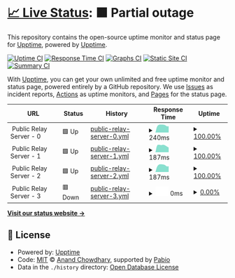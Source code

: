 # [📈 Live Status](https://upptime.github.io/upptime): <!--live status--> **🟧 Partial outage**

This repository contains the open-source uptime monitor and status page for [Upptime](https://upptime.js.org), powered by [Upptime](https://github.com/upptime/upptime).

[![Uptime CI](https://github.com/duandaxei/upptime/workflows/Uptime%20CI/badge.svg)](https://github.com/duandaxei/upptime/actions?query=workflow%3A%22Uptime+CI%22)
[![Response Time CI](https://github.com/duandaxei/upptime/workflows/Response%20Time%20CI/badge.svg)](https://github.com/duandaxei/upptime/actions?query=workflow%3A%22Response+Time+CI%22)
[![Graphs CI](https://github.com/duandaxei/upptime/workflows/Graphs%20CI/badge.svg)](https://github.com/duandaxei/upptime/actions?query=workflow%3A%22Graphs+CI%22)
[![Static Site CI](https://github.com/duandaxei/upptime/workflows/Static%20Site%20CI/badge.svg)](https://github.com/duandaxei/upptime/actions?query=workflow%3A%22Static+Site+CI%22)
[![Summary CI](https://github.com/duandaxei/upptime/workflows/Summary%20CI/badge.svg)](https://github.com/duandaxei/upptime/actions?query=workflow%3A%22Summary+CI%22)

With [Upptime](https://upptime.js.org), you can get your own unlimited and free uptime monitor and status page, powered entirely by a GitHub repository. We use [Issues](https://github.com/upptime/upptime/issues) as incident reports, [Actions](https://github.com/duandaxei/upptime/actions) as uptime monitors, and [Pages](https://upptime.github.io/upptime) for the status page.

<!--start: status pages-->
<!-- This summary is generated by Upptime (https://github.com/upptime/upptime) -->
<!-- Do not edit this manually, your changes will be overwritten -->
<!-- prettier-ignore -->
| URL | Status | History | Response Time | Uptime |
| --- | ------ | ------- | ------------- | ------ |
| <img alt="" src="https://icons.duckduckgo.com/ip3/null.ico" height="13"> Public Relay Server - 0 | 🟩 Up | [public-relay-server-0.yml](https://github.com/duandaxei/upptime/commits/HEAD/history/public-relay-server-0.yml) | <details><summary><img alt="Response time graph" src="./graphs/public-relay-server-0/response-time-week.png" height="20"> 240ms</summary><br><a href="https://duandaxei.github.io/upptime/history/public-relay-server-0"><img alt="Response time 231" src="https://img.shields.io/endpoint?url=https%3A%2F%2Fraw.githubusercontent.com%2Fduandaxei%2Fupptime%2FHEAD%2Fapi%2Fpublic-relay-server-0%2Fresponse-time.json"></a><br><a href="https://duandaxei.github.io/upptime/history/public-relay-server-0"><img alt="24-hour response time 209" src="https://img.shields.io/endpoint?url=https%3A%2F%2Fraw.githubusercontent.com%2Fduandaxei%2Fupptime%2FHEAD%2Fapi%2Fpublic-relay-server-0%2Fresponse-time-day.json"></a><br><a href="https://duandaxei.github.io/upptime/history/public-relay-server-0"><img alt="7-day response time 240" src="https://img.shields.io/endpoint?url=https%3A%2F%2Fraw.githubusercontent.com%2Fduandaxei%2Fupptime%2FHEAD%2Fapi%2Fpublic-relay-server-0%2Fresponse-time-week.json"></a><br><a href="https://duandaxei.github.io/upptime/history/public-relay-server-0"><img alt="30-day response time 235" src="https://img.shields.io/endpoint?url=https%3A%2F%2Fraw.githubusercontent.com%2Fduandaxei%2Fupptime%2FHEAD%2Fapi%2Fpublic-relay-server-0%2Fresponse-time-month.json"></a><br><a href="https://duandaxei.github.io/upptime/history/public-relay-server-0"><img alt="1-year response time 231" src="https://img.shields.io/endpoint?url=https%3A%2F%2Fraw.githubusercontent.com%2Fduandaxei%2Fupptime%2FHEAD%2Fapi%2Fpublic-relay-server-0%2Fresponse-time-year.json"></a></details> | <details><summary><a href="https://duandaxei.github.io/upptime/history/public-relay-server-0">100.00%</a></summary><a href="https://duandaxei.github.io/upptime/history/public-relay-server-0"><img alt="All-time uptime 100.00%" src="https://img.shields.io/endpoint?url=https%3A%2F%2Fraw.githubusercontent.com%2Fduandaxei%2Fupptime%2FHEAD%2Fapi%2Fpublic-relay-server-0%2Fuptime.json"></a><br><a href="https://duandaxei.github.io/upptime/history/public-relay-server-0"><img alt="24-hour uptime 100.00%" src="https://img.shields.io/endpoint?url=https%3A%2F%2Fraw.githubusercontent.com%2Fduandaxei%2Fupptime%2FHEAD%2Fapi%2Fpublic-relay-server-0%2Fuptime-day.json"></a><br><a href="https://duandaxei.github.io/upptime/history/public-relay-server-0"><img alt="7-day uptime 100.00%" src="https://img.shields.io/endpoint?url=https%3A%2F%2Fraw.githubusercontent.com%2Fduandaxei%2Fupptime%2FHEAD%2Fapi%2Fpublic-relay-server-0%2Fuptime-week.json"></a><br><a href="https://duandaxei.github.io/upptime/history/public-relay-server-0"><img alt="30-day uptime 100.00%" src="https://img.shields.io/endpoint?url=https%3A%2F%2Fraw.githubusercontent.com%2Fduandaxei%2Fupptime%2FHEAD%2Fapi%2Fpublic-relay-server-0%2Fuptime-month.json"></a><br><a href="https://duandaxei.github.io/upptime/history/public-relay-server-0"><img alt="1-year uptime 100.00%" src="https://img.shields.io/endpoint?url=https%3A%2F%2Fraw.githubusercontent.com%2Fduandaxei%2Fupptime%2FHEAD%2Fapi%2Fpublic-relay-server-0%2Fuptime-year.json"></a></details>
| <img alt="" src="https://icons.duckduckgo.com/ip3/null.ico" height="13"> Public Relay Server - 1 | 🟩 Up | [public-relay-server-1.yml](https://github.com/duandaxei/upptime/commits/HEAD/history/public-relay-server-1.yml) | <details><summary><img alt="Response time graph" src="./graphs/public-relay-server-1/response-time-week.png" height="20"> 187ms</summary><br><a href="https://duandaxei.github.io/upptime/history/public-relay-server-1"><img alt="Response time 189" src="https://img.shields.io/endpoint?url=https%3A%2F%2Fraw.githubusercontent.com%2Fduandaxei%2Fupptime%2FHEAD%2Fapi%2Fpublic-relay-server-1%2Fresponse-time.json"></a><br><a href="https://duandaxei.github.io/upptime/history/public-relay-server-1"><img alt="24-hour response time 133" src="https://img.shields.io/endpoint?url=https%3A%2F%2Fraw.githubusercontent.com%2Fduandaxei%2Fupptime%2FHEAD%2Fapi%2Fpublic-relay-server-1%2Fresponse-time-day.json"></a><br><a href="https://duandaxei.github.io/upptime/history/public-relay-server-1"><img alt="7-day response time 187" src="https://img.shields.io/endpoint?url=https%3A%2F%2Fraw.githubusercontent.com%2Fduandaxei%2Fupptime%2FHEAD%2Fapi%2Fpublic-relay-server-1%2Fresponse-time-week.json"></a><br><a href="https://duandaxei.github.io/upptime/history/public-relay-server-1"><img alt="30-day response time 193" src="https://img.shields.io/endpoint?url=https%3A%2F%2Fraw.githubusercontent.com%2Fduandaxei%2Fupptime%2FHEAD%2Fapi%2Fpublic-relay-server-1%2Fresponse-time-month.json"></a><br><a href="https://duandaxei.github.io/upptime/history/public-relay-server-1"><img alt="1-year response time 189" src="https://img.shields.io/endpoint?url=https%3A%2F%2Fraw.githubusercontent.com%2Fduandaxei%2Fupptime%2FHEAD%2Fapi%2Fpublic-relay-server-1%2Fresponse-time-year.json"></a></details> | <details><summary><a href="https://duandaxei.github.io/upptime/history/public-relay-server-1">100.00%</a></summary><a href="https://duandaxei.github.io/upptime/history/public-relay-server-1"><img alt="All-time uptime 98.74%" src="https://img.shields.io/endpoint?url=https%3A%2F%2Fraw.githubusercontent.com%2Fduandaxei%2Fupptime%2FHEAD%2Fapi%2Fpublic-relay-server-1%2Fuptime.json"></a><br><a href="https://duandaxei.github.io/upptime/history/public-relay-server-1"><img alt="24-hour uptime 100.00%" src="https://img.shields.io/endpoint?url=https%3A%2F%2Fraw.githubusercontent.com%2Fduandaxei%2Fupptime%2FHEAD%2Fapi%2Fpublic-relay-server-1%2Fuptime-day.json"></a><br><a href="https://duandaxei.github.io/upptime/history/public-relay-server-1"><img alt="7-day uptime 100.00%" src="https://img.shields.io/endpoint?url=https%3A%2F%2Fraw.githubusercontent.com%2Fduandaxei%2Fupptime%2FHEAD%2Fapi%2Fpublic-relay-server-1%2Fuptime-week.json"></a><br><a href="https://duandaxei.github.io/upptime/history/public-relay-server-1"><img alt="30-day uptime 97.16%" src="https://img.shields.io/endpoint?url=https%3A%2F%2Fraw.githubusercontent.com%2Fduandaxei%2Fupptime%2FHEAD%2Fapi%2Fpublic-relay-server-1%2Fuptime-month.json"></a><br><a href="https://duandaxei.github.io/upptime/history/public-relay-server-1"><img alt="1-year uptime 98.74%" src="https://img.shields.io/endpoint?url=https%3A%2F%2Fraw.githubusercontent.com%2Fduandaxei%2Fupptime%2FHEAD%2Fapi%2Fpublic-relay-server-1%2Fuptime-year.json"></a></details>
| <img alt="" src="https://icons.duckduckgo.com/ip3/null.ico" height="13"> Public Relay Server - 2 | 🟩 Up | [public-relay-server-2.yml](https://github.com/duandaxei/upptime/commits/HEAD/history/public-relay-server-2.yml) | <details><summary><img alt="Response time graph" src="./graphs/public-relay-server-2/response-time-week.png" height="20"> 187ms</summary><br><a href="https://duandaxei.github.io/upptime/history/public-relay-server-2"><img alt="Response time 180" src="https://img.shields.io/endpoint?url=https%3A%2F%2Fraw.githubusercontent.com%2Fduandaxei%2Fupptime%2FHEAD%2Fapi%2Fpublic-relay-server-2%2Fresponse-time.json"></a><br><a href="https://duandaxei.github.io/upptime/history/public-relay-server-2"><img alt="24-hour response time 159" src="https://img.shields.io/endpoint?url=https%3A%2F%2Fraw.githubusercontent.com%2Fduandaxei%2Fupptime%2FHEAD%2Fapi%2Fpublic-relay-server-2%2Fresponse-time-day.json"></a><br><a href="https://duandaxei.github.io/upptime/history/public-relay-server-2"><img alt="7-day response time 187" src="https://img.shields.io/endpoint?url=https%3A%2F%2Fraw.githubusercontent.com%2Fduandaxei%2Fupptime%2FHEAD%2Fapi%2Fpublic-relay-server-2%2Fresponse-time-week.json"></a><br><a href="https://duandaxei.github.io/upptime/history/public-relay-server-2"><img alt="30-day response time 186" src="https://img.shields.io/endpoint?url=https%3A%2F%2Fraw.githubusercontent.com%2Fduandaxei%2Fupptime%2FHEAD%2Fapi%2Fpublic-relay-server-2%2Fresponse-time-month.json"></a><br><a href="https://duandaxei.github.io/upptime/history/public-relay-server-2"><img alt="1-year response time 180" src="https://img.shields.io/endpoint?url=https%3A%2F%2Fraw.githubusercontent.com%2Fduandaxei%2Fupptime%2FHEAD%2Fapi%2Fpublic-relay-server-2%2Fresponse-time-year.json"></a></details> | <details><summary><a href="https://duandaxei.github.io/upptime/history/public-relay-server-2">100.00%</a></summary><a href="https://duandaxei.github.io/upptime/history/public-relay-server-2"><img alt="All-time uptime 99.69%" src="https://img.shields.io/endpoint?url=https%3A%2F%2Fraw.githubusercontent.com%2Fduandaxei%2Fupptime%2FHEAD%2Fapi%2Fpublic-relay-server-2%2Fuptime.json"></a><br><a href="https://duandaxei.github.io/upptime/history/public-relay-server-2"><img alt="24-hour uptime 100.00%" src="https://img.shields.io/endpoint?url=https%3A%2F%2Fraw.githubusercontent.com%2Fduandaxei%2Fupptime%2FHEAD%2Fapi%2Fpublic-relay-server-2%2Fuptime-day.json"></a><br><a href="https://duandaxei.github.io/upptime/history/public-relay-server-2"><img alt="7-day uptime 100.00%" src="https://img.shields.io/endpoint?url=https%3A%2F%2Fraw.githubusercontent.com%2Fduandaxei%2Fupptime%2FHEAD%2Fapi%2Fpublic-relay-server-2%2Fuptime-week.json"></a><br><a href="https://duandaxei.github.io/upptime/history/public-relay-server-2"><img alt="30-day uptime 99.30%" src="https://img.shields.io/endpoint?url=https%3A%2F%2Fraw.githubusercontent.com%2Fduandaxei%2Fupptime%2FHEAD%2Fapi%2Fpublic-relay-server-2%2Fuptime-month.json"></a><br><a href="https://duandaxei.github.io/upptime/history/public-relay-server-2"><img alt="1-year uptime 99.69%" src="https://img.shields.io/endpoint?url=https%3A%2F%2Fraw.githubusercontent.com%2Fduandaxei%2Fupptime%2FHEAD%2Fapi%2Fpublic-relay-server-2%2Fuptime-year.json"></a></details>
| <img alt="" src="https://icons.duckduckgo.com/ip3/null.ico" height="13"> Public Relay Server - 3 | 🟥 Down | [public-relay-server-3.yml](https://github.com/duandaxei/upptime/commits/HEAD/history/public-relay-server-3.yml) | <details><summary><img alt="Response time graph" src="./graphs/public-relay-server-3/response-time-week.png" height="20"> 0ms</summary><br><a href="https://duandaxei.github.io/upptime/history/public-relay-server-3"><img alt="Response time 191" src="https://img.shields.io/endpoint?url=https%3A%2F%2Fraw.githubusercontent.com%2Fduandaxei%2Fupptime%2FHEAD%2Fapi%2Fpublic-relay-server-3%2Fresponse-time.json"></a><br><a href="https://duandaxei.github.io/upptime/history/public-relay-server-3"><img alt="24-hour response time 0" src="https://img.shields.io/endpoint?url=https%3A%2F%2Fraw.githubusercontent.com%2Fduandaxei%2Fupptime%2FHEAD%2Fapi%2Fpublic-relay-server-3%2Fresponse-time-day.json"></a><br><a href="https://duandaxei.github.io/upptime/history/public-relay-server-3"><img alt="7-day response time 0" src="https://img.shields.io/endpoint?url=https%3A%2F%2Fraw.githubusercontent.com%2Fduandaxei%2Fupptime%2FHEAD%2Fapi%2Fpublic-relay-server-3%2Fresponse-time-week.json"></a><br><a href="https://duandaxei.github.io/upptime/history/public-relay-server-3"><img alt="30-day response time 185" src="https://img.shields.io/endpoint?url=https%3A%2F%2Fraw.githubusercontent.com%2Fduandaxei%2Fupptime%2FHEAD%2Fapi%2Fpublic-relay-server-3%2Fresponse-time-month.json"></a><br><a href="https://duandaxei.github.io/upptime/history/public-relay-server-3"><img alt="1-year response time 191" src="https://img.shields.io/endpoint?url=https%3A%2F%2Fraw.githubusercontent.com%2Fduandaxei%2Fupptime%2FHEAD%2Fapi%2Fpublic-relay-server-3%2Fresponse-time-year.json"></a></details> | <details><summary><a href="https://duandaxei.github.io/upptime/history/public-relay-server-3">0.00%</a></summary><a href="https://duandaxei.github.io/upptime/history/public-relay-server-3"><img alt="All-time uptime 42.12%" src="https://img.shields.io/endpoint?url=https%3A%2F%2Fraw.githubusercontent.com%2Fduandaxei%2Fupptime%2FHEAD%2Fapi%2Fpublic-relay-server-3%2Fuptime.json"></a><br><a href="https://duandaxei.github.io/upptime/history/public-relay-server-3"><img alt="24-hour uptime 0.00%" src="https://img.shields.io/endpoint?url=https%3A%2F%2Fraw.githubusercontent.com%2Fduandaxei%2Fupptime%2FHEAD%2Fapi%2Fpublic-relay-server-3%2Fuptime-day.json"></a><br><a href="https://duandaxei.github.io/upptime/history/public-relay-server-3"><img alt="7-day uptime 0.00%" src="https://img.shields.io/endpoint?url=https%3A%2F%2Fraw.githubusercontent.com%2Fduandaxei%2Fupptime%2FHEAD%2Fapi%2Fpublic-relay-server-3%2Fuptime-week.json"></a><br><a href="https://duandaxei.github.io/upptime/history/public-relay-server-3"><img alt="30-day uptime 21.52%" src="https://img.shields.io/endpoint?url=https%3A%2F%2Fraw.githubusercontent.com%2Fduandaxei%2Fupptime%2FHEAD%2Fapi%2Fpublic-relay-server-3%2Fuptime-month.json"></a><br><a href="https://duandaxei.github.io/upptime/history/public-relay-server-3"><img alt="1-year uptime 42.12%" src="https://img.shields.io/endpoint?url=https%3A%2F%2Fraw.githubusercontent.com%2Fduandaxei%2Fupptime%2FHEAD%2Fapi%2Fpublic-relay-server-3%2Fuptime-year.json"></a></details>

<!--end: status pages-->

[**Visit our status website →**](https://upptime.github.io/upptime)

## 📄 License

- Powered by: [Upptime](https://github.com/upptime/upptime)
- Code: [MIT](./LICENSE) © [Anand Chowdhary](https://anandchowdhary.com), supported by [Pabio](https://pabio.com)
- Data in the `./history` directory: [Open Database License](https://opendatacommons.org/licenses/odbl/1-0/)
